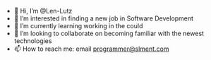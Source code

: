 - 👋 Hi, I’m @Len-Lutz
- 👀 I’m interested in finding a new job in Software Development
- 🌱 I’m currently learning working in the could
- 💞️ I’m looking to collaborate on becoming familiar with the newest technologies
- 📫 How to reach me: email programmer@slment.com

<!---
Len-Lutz/Len-Lutz is a ✨ special ✨ repository because its `README.md` (this file) appears on your GitHub profile.
You can click the Preview link to take a look at your changes.
--->

